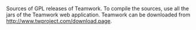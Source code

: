 Sources of GPL releases of Teamwork. To compile the sources, use all the jars of the Teamwork web application. Teamwork can be downloaded from http://www.twproject.com/download.page.